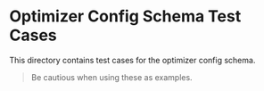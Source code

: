 # Optimizer Config Schema Test Cases

This directory contains test cases for the optimizer config schema.

> Be cautious when using these as examples.

